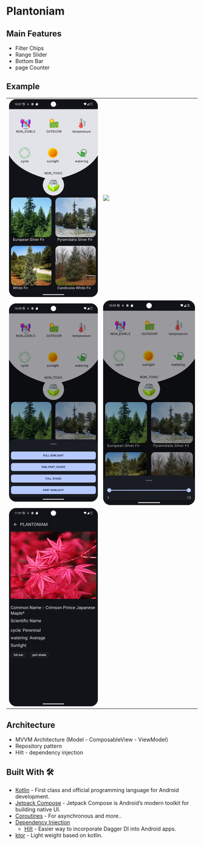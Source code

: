 ﻿# Plantoniam

   ## Main Features
   - Filter Chips
   - Range Slider
   - Bottom Bar
   - page Counter

   ## Example
   |                                            |                                               |
   |:------------------------------------------:|:----------------------------------------------|
   |  ![](app/src/main/res/drawable/homescreen.png)  | ![](app/src/main/res/drawable/homescreen2.png)     |
   | ![](app/src/main/res/drawable/bottombar.png) | ![](app/src/main/res/drawable/rangeslider.png)      |
   | ![](app/src/main/res/drawable/plantinformationscreen.png)  |  |

 ## Architecture 
  - MVVM Architecture (Model - ComposableView - ViewModel)
  - Repository pattern
  - Hilt - dependency injection

## Built With 🛠
- [Kotlin](https://kotlinlang.org/) - First class and official programming language for Android development.
- [Jetpack Compose](https://developer.android.com/jetpack/compose) - Jetpack Compose is Android’s modern toolkit for building native UI.
- [Coroutines](https://kotlinlang.org/docs/reference/coroutines-overview.html) - For asynchronous and more..
- [Dependency Injection](https://developer.android.com/training/dependency-injection)
  - [Hilt](https://dagger.dev/hilt) - Easier way to incorporate Dagger DI into Android apps.
- [ktor](https://ktor.io/docs/client-engines.html) - Light weight based on kotlin.
